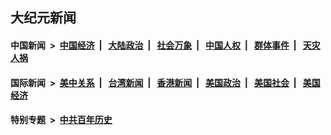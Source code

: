 ## 大纪元新闻

#### 中国新闻 &nbsp;>&nbsp; [中国经济](indexes/ncid283/README.md?10080445) &nbsp;| &nbsp; [大陆政治](indexes/ncid277/README.md?10080445) &nbsp;| &nbsp; [社会万象](indexes/ncid282/README.md?10080445) &nbsp;| &nbsp; [中国人权](indexes/ncid278/README.md?10080445) &nbsp;| &nbsp; [群体事件](indexes/ncid279/README.md?10080445) &nbsp;| &nbsp; [天灾人祸](indexes/ncid280/README.md?10080445)

#### 国际新闻 &nbsp;>&nbsp; [美中关系](indexes/nf1412576/README.md?10080445) &nbsp;| &nbsp; [台湾新闻](indexes/ncid1349361/README.md?10080445) &nbsp;| &nbsp; [香港新闻](indexes/ncid1349362/README.md?10080445) &nbsp;| &nbsp; [美国政治](indexes/ncid1078159/README.md?10080445) &nbsp;| &nbsp; [美国社会](indexes/ncid1078160/README.md?10080445) &nbsp;| &nbsp; [美国经济](indexes/ncid1078158/README.md?10080445)

#### 特别专题 &nbsp;>&nbsp; [中共百年历史](https://github.com/easy2view/epoch-special/blob/master/README.md?10080445)  
